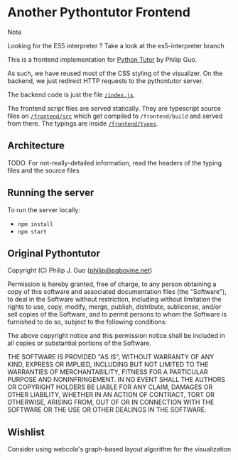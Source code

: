 # Another Pythontutor Frontend

> [!NOTE]
> Looking for the ES5 interpreter ? Take a look at the es5-interpreter branch

This is a frontend implementation for [Python Tutor](https://pythontutor.com) by Philip Guo.

As such, we have reused most of the CSS styling of the visualizer. On the backend, we just redirect HTTP requests to the pythontutor server.

The backend code is just the file [`/index.js`](/index.js).

The frontend script files are served statically. They are typescript source files on [`/frontend/src`](/frontend/src/) which get compiled to `/frontend/build` and served from there. The typings are inside [`/frontend/types`](/frontend/types/).

## Architecture

TODO. For not-really-detailed information, read the headers of the typing files and the source files

## Running the server

To run the server locally:

- `npm install`
- `npm start`

## Original Pythontutor

Copyright (C) Philip J. Guo (philip@pgbovine.net)

Permission is hereby granted, free of charge, to any person obtaining a
copy of this software and associated documentation files (the
"Software"), to deal in the Software without restriction, including
without limitation the rights to use, copy, modify, merge, publish,
distribute, sublicense, and/or sell copies of the Software, and to
permit persons to whom the Software is furnished to do so, subject to
the following conditions:

The above copyright notice and this permission notice shall be included
in all copies or substantial portions of the Software.

THE SOFTWARE IS PROVIDED "AS IS", WITHOUT WARRANTY OF ANY KIND, EXPRESS
OR IMPLIED, INCLUDING BUT NOT LIMITED TO THE WARRANTIES OF
MERCHANTABILITY, FITNESS FOR A PARTICULAR PURPOSE AND NONINFRINGEMENT.
IN NO EVENT SHALL THE AUTHORS OR COPYRIGHT HOLDERS BE LIABLE FOR ANY
CLAIM, DAMAGES OR OTHER LIABILITY, WHETHER IN AN ACTION OF CONTRACT,
TORT OR OTHERWISE, ARISING FROM, OUT OF OR IN CONNECTION WITH THE
SOFTWARE OR THE USE OR OTHER DEALINGS IN THE SOFTWARE.

## Wishlist

Consider using webcola's graph-based layout algorithm for the visualization
